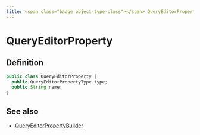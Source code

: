 ```yaml
---
title: <span class="badge object-type-class"></span> QueryEditorProperty
---
```

# <span class="badge object-type-class"></span> QueryEditorProperty

## Definition

```java
public class QueryEditorProperty {
  public QueryEditorPropertyType type;
  public String name;
}
```
## See also

 * <span class="badge builder"></span> [QueryEditorPropertyBuilder](./builder-QueryEditorPropertyBuilder.md)
